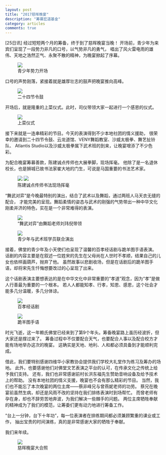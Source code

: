 ```yaml
---
layout: post
title: "2017慈晖晚宴"
description: "筹募宏道基金"
category: articles
comments: true
---
```


[25日讯] 
经过短短两个月的筹备，终于到了慈晖晚宴当晚！
开场前，青少年为来宾们呈现了一段势力非凡的口号，以气势非凡的勇气，
唱出了风火雷电雨的雄伟、天地之浩然正气、永聚不散的精神，为晚宴掀起了序幕。

<figure>
	<img src="https://goo.gl/mJV0fH">
	<figcaption>青少年势力开场</figcaption>
</figure>

口号的声势刚落，紧接着就是雄厚壮志的鼓声把晚宴推向高峰。

<figure>
	<img src="https://goo.gl/56Lhp7">
	<figcaption>二十四节令鼓</figcaption>
</figure>

开场后，就是隆重的上菜仪式。此时，司仪带领大家一起进行一个感恩的仪式。

<figure>
	<img src="https://goo.gl/vcnlNE">
	<figcaption>上菜仪式</figcaption>
</figure>

接下来就是一连串精彩的节目。今天的表演得到不少本地社团的情义援助，
很荣幸的邀请到二十四节令鼓、云龙道馆、VENY舞蹈教室、沙威太极拳、舞艺扯铃队、
Atlantis Studio以及沙威太极拳属下武术班的到来，让晚宴增添了不少色彩。

为配合晚宴筹募善款，陈建诚点传师也大展拳脚，现场挥毫。
他除了是一名退休校长，也是狮城已故书法家崔大地的门生，可说是马国重要的书法艺术家。

<figure>
	<img src="https://goo.gl/07bE7m">
	<img src="https://goo.gl/6wLQMw">
	<figcaption>陈建诚点传师书法现场挥毫</figcaption>
</figure>

“舞武对弈”是今晚最特别的演出，结合了武术以及舞蹈，通过两班人马天衣无缝的配合，
才能完美的呈现。舞蹈柔情的姿态与武术的刚强的气势带出一种中华文化刚柔并济的特色，实在是一个非常难得的表演。

<figure>
	<img src="https://goo.gl/8gs9sb">
	<figcaption>“舞武对弈”由舞蹈老师刘玮倪带领</figcaption>
</figure>

<figure>
	<img src="https://goo.gl/IfP6EV">
	<figcaption>青少年与武术班学员联合演出</figcaption>
</figure>

接着，佛堂的青少年及小天使们也呈现了温馨的百孝经话剧与跪羊图手语表演。
话剧的内容主要是在叙述一位姓宋的先生在父母尚在人世时不孝顺，结果自己的儿女也依样画葫芦，抛弃了他。
虽然故事以悲剧收场，但是在话剧后的跪羊图手语，却将宋先生忏悔想要改过的心呈现了出来。

这个话剧表演主要想表达的是在中华文化中非常重要的“孝道”观念，因为“孝”是做人行善最为重要的一个根本。
若人人都能知孝、行孝，知恩、感恩，这个社会才能多几分温暖，多几分体谅。

<figure>
	<img src="https://goo.gl/6Ofdcv">
	<figcaption>百孝经话剧</figcaption>
</figure>

<figure>
	<img src="https://goo.gl/qQs5sE">
	<figcaption>跪羊图手语</figcaption>
</figure>


时光飞逝，这一年赖氏佛堂已经来到了第9个年头。筹备晚宴路上虽历经波折，但大家还是撑过来了。
筹备过程中不仅要配合天气，也要配合人事以及配合校方才能有场地举办这次的晚宴。
这确实是天地、地利、人和都必须具备到才能顺利完成。

借此，我们要特别感谢四维华小家教协会提供我们学校大礼堂作为练习及筹办的场地。
此外，也要感谢他们对佛堂文艺表演之平台的认可，在传承文化之传统上给予我们支持。
还有，我们也非常感谢前村长洪东福先生赞助音响设备及给予技术上的帮助。
没有本地社团的情义支援，晚宴也不会有那么精彩的节目。
当然，我们也不能忘了本次晚宴的两位主席——蔡非峰兄与曾燕妮老师的功劳。
蔡兄在晚宴前虽然生病，却还是风雨不改的坚持在我们排练表演时到场帮忙。
而曾老师有孕在身，却也不辞劳苦地奔波，为我们解决一些棘手的问题。
两位主席牺牲奉献的精神成为了我们的模范，让筹委们更有动力地进行筹备工作。

“台上一分钟，台下十年功”，每一位表演者在排练期间都必须兼顾繁重的课业或工作，
抽出宝贵的时间演练，真的是非常感谢大家的牺牲于奉献。

我们来年续。

<figure>
	<img src="https://goo.gl/ojB0T4">
	<figcaption>慈晖晚宴大合照</figcaption>
</figure>
